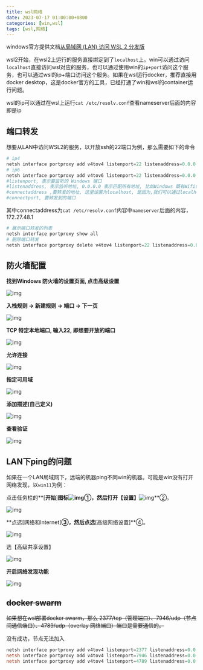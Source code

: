 ```yaml
---
title: wsl网络
date: 2023-07-17 01:00:00+0800
categories: [win,wsl]
tags: [wsl,网络]  
---
```


windows官方提供文档[从局域网 (LAN) 访问 WSL 2 分发版](https://learn.microsoft.com/zh-cn/windows/wsl/networking#accessing-a-wsl-2-distribution-from-your-local-area-network-lan)

wsl2开始，在wsl2上运行的服务直接绑定到了`localhost`上。win可以通过访问`localhost`直接访问wsl对应的服务，也可以通过使用win的`ip+port`访问这个服务，也可以通过wsl的ip+端口访问这个服务。如果在wsl运行docker，推荐直接用docker desktop，这是docker官方的工具，已经打通了win和wsl的container运行问题。

wsl的ip可以通过在wsl上运行`cat /etc/resolv.conf`查看nameserver后面的内容即是ip

## 端口转发

想要从LAN中访问WSL2的服务，以开放ssh的22端口为例，那么需要如下的命令

```powershell
# ip4
netsh interface portproxy add v4tov4 listenport=22 listenaddress=0.0.0.0 connectport=22 connectaddress=172.27.48.1
# ip6
netsh interface portproxy add v4tov6 listenport=22 listenaddress=0.0.0.0 connectport=22 connectaddress=::1
#listenport, 表示要监听的 Windows 端口
#listenaddress, 表示监听地址, 0.0.0.0 表示匹配所有地址, 比如Windows 既有Wifi网卡, 又有有线网卡, 那么访问任意两个网卡, 都会被监听到,当然也可以指定其中之一的IP的地址
#connectaddress ,要转发的地址, 这里设置为localhost, 是因为,我们可以通过localhost来访问WSL2, 如果暂不支持, 这里需要指定为 WSL2的IP地址
#connectport, 要转发到的端口
```

其中connectaddress为`cat /etc/resolv.conf`内容中`nameserver`后面的内容， 172.27.48.1

```powershell
# 展示端口转发的列表
netsh interface portproxy show all
# 删除端口转发
netsh interface portproxy delete v4tov4 listenport=22 listenaddress=0.0.0.0

```

## 防火墙配置

**找到Windows 防火墙的设置页面, 点击高级设置**

![img](/assets/image/2023-07-17-wsl网络/v2-48a6b94921a340c944e1402491d2f2b1_720w.webp)

**入栈规则 -> 新建规则 -> 端口 -> 下一页**

![img](/assets/image/2023-07-17-wsl网络/v2-cf827122856b56c185004ee6c022f6ea_720w.webp)

**TCP 特定本地端口, 输入22, 即想要开放的端口**

![img](/assets/image/2023-07-17-wsl网络/v2-f9aaf51e84eff2af23bdf014e11c7b6c_720w.webp)

**允许连接**

![img](/assets/image/2023-07-17-wsl网络/v2-3a63bd9756bbb06672f8fb79695da527_720w.webp)

**指定可用域**

![img](/assets/image/2023-07-17-wsl网络/v2-01c331f306b6bc07a4ae2846aa537e2b_720w.webp)

 **添加描述(自己定义)**

![img](/assets/image/2023-07-17-wsl网络/v2-65fbff39412579247fa3ce521b872e96_720w.webp)

**查看验证**

![img](/assets/image/2023-07-17-wsl网络/v2-321584cbc500fc6655c4451d7870dfc2_720w.webp)

## LAN下ping的问题

如果在一个LAN局域网下，远端的机器ping不同win的机器。可能是win没有打开网络发现，以`win11`为例：

点击任务栏的**[****开始****]**图标![img](/assets/image/2023-07-17-wsl网络/ad781d28-f5a7-4cb8-bd03-80d9de046f34.png)①，然后打开【设置】**![img](/assets/image/2023-07-17-wsl网络/496047da-c892-4923-b3d9-9878662747a5.png)**②。

![img](/assets/image/2023-07-17-wsl网络/275777bd-0b94-4b44-b31e-4ea9bdcebf9e.jpg)

**点选[网络和Internet]**③，然后点选**[高级网络设置]**④。

![img](/assets/image/2023-07-17-wsl网络/80cb27d5-3e77-46c3-880e-bd55f6ecde7d.jpg)

选【高级共享设置】

![img](/assets/image/2023-07-17-wsl网络/01be914c-725c-4cd9-a3e6-0e29a1adba9f.jpg)

**开启网络发现功能**

![img](/assets/image/2023-07-17-wsl网络/2d1b9cf0-f4e0-4262-9c57-0677705e5a45.jpg)

## ~~docker swarm~~

~~如果想在wsl部署docker swarm，那么 2377/tcp（管理端口）、7946/udp（节点间通信端口）、4789/udp（overlay 网络端口）端口是需要通信的。~~

没有成功，节点无法加入

```powershell
netsh interface portproxy add v4tov4 listenport=2377 listenaddress=0.0.0.0 connectport=2377 connectaddress=172.27.48.1
netsh interface portproxy add v4tov4 listenport=7946 listenaddress=0.0.0.0 connectport=7946 connectaddress=172.27.48.1
netsh interface portproxy add v4tov4 listenport=4789 listenaddress=0.0.0.0 connectport=4789 connectaddress=172.27.48.1
```

